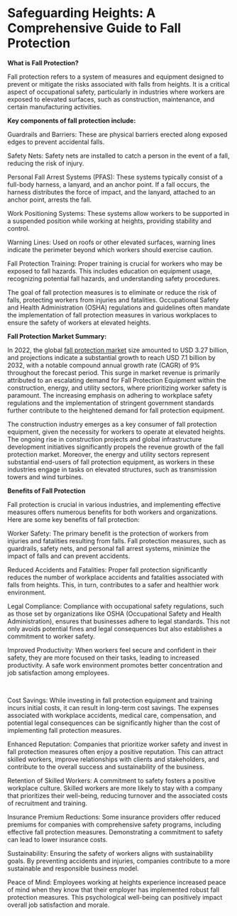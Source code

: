 # Safeguarding Heights: A Comprehensive Guide to Fall Protection
<p><strong>What is Fall Protection?</strong></p>
<p>Fall protection refers to a system of measures and equipment designed to prevent or mitigate the risks associated with falls from heights. It is a critical aspect of occupational safety, particularly in industries where workers are exposed to elevated surfaces, such as construction, maintenance, and certain manufacturing activities.</p>
<p><strong>Key components of fall protection include:</strong></p>
<p>Guardrails and Barriers: These are physical barriers erected along exposed edges to prevent accidental falls.</p>
<p>Safety Nets: Safety nets are installed to catch a person in the event of a fall, reducing the risk of injury.</p>
<p>Personal Fall Arrest Systems (PFAS): These systems typically consist of a full-body harness, a lanyard, and an anchor point. If a fall occurs, the harness distributes the force of impact, and the lanyard, attached to an anchor point, arrests the fall.</p>
<p>Work Positioning Systems: These systems allow workers to be supported in a suspended position while working at heights, providing stability and control.</p>
<p>Warning Lines: Used on roofs or other elevated surfaces, warning lines indicate the perimeter beyond which workers should exercise caution.</p>
<p>Fall Protection Training: Proper training is crucial for workers who may be exposed to fall hazards. This includes education on equipment usage, recognizing potential fall hazards, and understanding safety procedures.</p>
<p>The goal of fall protection measures is to eliminate or reduce the risk of falls, protecting workers from injuries and fatalities. Occupational Safety and Health Administration (OSHA) regulations and guidelines often mandate the implementation of fall protection measures in various workplaces to ensure the safety of workers at elevated heights.</p>
<p><strong>Fall Protection Market Summary:</strong></p>
<p>In 2022, the global <a href="https://www.reportsanddata.com/report-detail/fall-protection-market">fall protection market</a> size amounted to USD 3.27 billion, and projections indicate a substantial growth to reach USD 7.1 billion by 2032, with a notable compound annual growth rate (CAGR) of 9% throughout the forecast period. This surge in market revenue is primarily attributed to an escalating demand for Fall Protection Equipment within the construction, energy, and utility sectors, where prioritizing worker safety is paramount. The increasing emphasis on adhering to workplace safety regulations and the implementation of stringent government standards further contribute to the heightened demand for fall protection equipment.</p>
<p>The construction industry emerges as a key consumer of fall protection equipment, given the necessity for workers to operate at elevated heights. The ongoing rise in construction projects and global infrastructure development initiatives significantly propels the revenue growth of the fall protection market. Moreover, the energy and utility sectors represent substantial end-users of fall protection equipment, as workers in these industries engage in tasks on elevated structures, such as transmission towers and wind turbines.</p>
<p><strong>Benefits of Fall Protection</strong></p>
<p>Fall protection is crucial in various industries, and implementing effective measures offers numerous benefits for both workers and organizations. Here are some key benefits of fall protection:</p>
<p>Worker Safety: The primary benefit is the protection of workers from injuries and fatalities resulting from falls. Fall protection measures, such as guardrails, safety nets, and personal fall arrest systems, minimize the impact of falls and can prevent accidents.</p>
<p>Reduced Accidents and Fatalities: Proper fall protection significantly reduces the number of workplace accidents and fatalities associated with falls from heights. This, in turn, contributes to a safer and healthier work environment.</p>
<p>Legal Compliance: Compliance with occupational safety regulations, such as those set by organizations like OSHA (Occupational Safety and Health Administration), ensures that businesses adhere to legal standards. This not only avoids potential fines and legal consequences but also establishes a commitment to worker safety.</p>
<p>Improved Productivity: When workers feel secure and confident in their safety, they are more focused on their tasks, leading to increased productivity. A safe work environment promotes better concentration and job satisfaction among employees.</p>
<p>&nbsp;</p>
<p>Cost Savings: While investing in fall protection equipment and training incurs initial costs, it can result in long-term cost savings. The expenses associated with workplace accidents, medical care, compensation, and potential legal consequences can be significantly higher than the cost of implementing fall protection measures.</p>
<p>Enhanced Reputation: Companies that prioritize worker safety and invest in fall protection measures often enjoy a positive reputation. This can attract skilled workers, improve relationships with clients and stakeholders, and contribute to the overall success and sustainability of the business.</p>
<p>Retention of Skilled Workers: A commitment to safety fosters a positive workplace culture. Skilled workers are more likely to stay with a company that prioritizes their well-being, reducing turnover and the associated costs of recruitment and training.</p>
<p>Insurance Premium Reductions: Some insurance providers offer reduced premiums for companies with comprehensive safety programs, including effective fall protection measures. Demonstrating a commitment to safety can lead to lower insurance costs.</p>
<p>Sustainability: Ensuring the safety of workers aligns with sustainability goals. By preventing accidents and injuries, companies contribute to a more sustainable and responsible business model.</p>
<p>Peace of Mind: Employees working at heights experience increased peace of mind when they know that their employer has implemented robust fall protection measures. This psychological well-being can positively impact overall job satisfaction and morale.</p>
